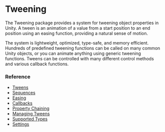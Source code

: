# Tweening

The Tweening package provides a system for tweening object properties in Unity. A tween is an animation of a value from a start position to an end position using an easing function, providing a natural sense of motion.

The system is lightweight, optimized, type-safe, and memory efficient. Hundreds of predefined tweening functions can be called on many common Unity objects, or you can animate anything using generic tweening functions. Tweens can be controlled with many different control methods and various callback functions.

### Reference

- [Tweens](tweens.md)
- [Sequences](sequences.md)
- [Easing](easing.md)
- [Callbacks](callbacks.md)
- [Property Chaining](property-chaining.md)
- [Managing Tweens](managing-tweens.md)
- [Supported Types](supported-types.md)
- [Settings](settings.md)
